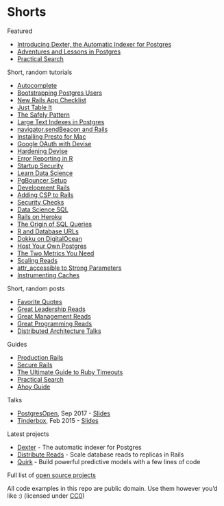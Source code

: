 # Shorts

Featured

- [Introducing Dexter, the Automatic Indexer for Postgres](https://medium.com/@ankane/introducing-dexter-the-automatic-indexer-for-postgres-5f8fa8b28f27)
- [Adventures and Lessons in Postgres](Scaling-Postgres.md)
- [Practical Search](https://github.com/ankane/practical-search)

Short, random tutorials

- [Autocomplete](https://github.com/ankane/practical-search/blob/master/Autocomplete.md)
- [Bootstrapping Postgres Users](https://tech.instacart.com/bootstrapping-postgres-users-cd594e5f28e9)
- [New Rails App Checklist](New-Rails-App-Checklist.md)
- [Just Table It](Just-Table-It.md)
- [The Safely Pattern](Safely.md)
- [Large Text Indexes in Postgres](https://medium.com/@ankane/large-text-indexes-in-postgres-5d7f1677f89f)
- [navigator.sendBeacon and Rails](Navigator-Send-Beacon-Rails.md)
- [Installing Presto for Mac](Presto-Mac.md)
- [Google OAuth with Devise](Google-OAuth-with-Devise.md)
- [Hardening Devise](Hardening-Devise.md)
- [Error Reporting in R](Error-Reporting-R.md)
- [Startup Security](Startup-Security.md)
- [Learn Data Science](Learn-Data-Science.md)
- [PgBouncer Setup](PgBouncer-Setup.md)
- [Development Rails](Development-Rails.md)
- [Adding CSP to Rails](CSP-Rails.md)
- [Security Checks](Security-Checks.md)
- [Data Science SQL](Data-Science-SQL.md)
- [Rails on Heroku](Rails-on-Heroku.md)
- [The Origin of SQL Queries](The-Origin-of-SQL-Queries.md)
- [R and Database URLs](R-Postgres-and-Database-URLs.md)
- [Dokku on DigitalOcean](Dokku-Digital-Ocean.md)
- [Host Your Own Postgres](Host-Your-Own-Postgres.md)
- [The Two Metrics You Need](Two-Metrics.md)
- [Scaling Reads](Scaling-Reads.md)
- [attr_accessible to Strong Parameters](Strong-Parameters.md)
- [Instrumenting Caches](Instrumenting-Caches.md)

Short, random posts

- [Favorite Quotes](Favorite-Quotes.md)
- [Great Leadership Reads](Leadership-Reads.md)
- [Great Management Reads](Management-Reads.md)
- [Great Programming Reads](Programming-Reads.md)
- [Distributed Architecture Talks](Distributed-Architecture-Talks.md)

Guides

- [Production Rails](https://github.com/ankane/production_rails)
- [Secure Rails](https://github.com/ankane/secure_rails)
- [The Ultimate Guide to Ruby Timeouts](https://github.com/ankane/the-ultimate-guide-to-ruby-timeouts)
- [Practical Search](https://github.com/ankane/practical-search)
- [Ahoy Guide](https://github.com/ankane/ahoy_guide)

Talks

- [PostgresOpen](https://2017.postgresopen.org/), Sep 2017 - [Slides](https://speakerdeck.com/ankane/how-postgres-could-index-itself)
- [Tinderbox](http://www.meetup.com/tinderbox/events/202613592/), Feb 2015 - [Slides](https://speakerdeck.com/ankane/grocery-hacking)

Latest projects

- [Dexter](https://github.com/ankane/dexter) - The automatic indexer for Postgres
- [Distribute Reads](https://github.com/ankane/distribute_reads) - Scale database reads to replicas in Rails
- [Quirk](https://github.com/ankane/quirk) - Build powerful predictive models with a few lines of code

Full list of [open source projects](Open-Source-Projects.md)

All code examples in this repo are public domain. Use them however you’d like :) (licensed under [CC0](https://creativecommons.org/publicdomain/zero/1.0/))
